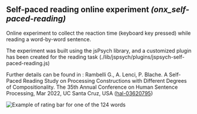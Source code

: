 ## Self-paced reading online experiment _(onx\_self-paced-reading)_

Online experiment to collect the reaction time (keyboard key pressed) while reading a word-by-word sentence.
 
The experiment was built using the jsPsych library, and a customized plugin has been created for the reading task (./lib/jspsych/plugins/jspsych-self-paced-reading.js)

Further details can be found in :
Rambelli G., A. Lenci, P. Blache. A Self-Paced Reading Study on Processing Constructions with Different Degrees of Compositionality. The 35th Annual Conference on Human Sentence Processing, Mar 2022, UC Santa Cruz, USA ([hal-03620795](https://hal.science/hal-03620795))

![Example of rating bar for one of the 124 words](img/ex_slider_0.PNG)

